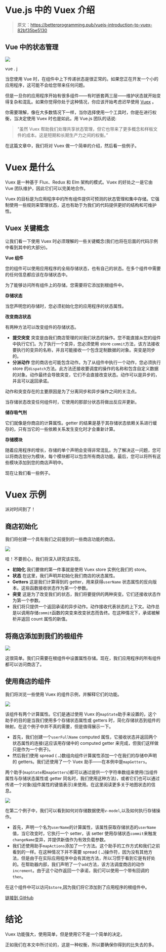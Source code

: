 # Vue.js 中的 Vuex 介绍

> 原文：<https://betterprogramming.pub/vuejs-introduction-to-vuex-82bf35be5130>

## Vue 中的状态管理

![](img/7058d217a6775e9f48b750b1ca335331.png)

vue . j

当您使用 Vue 时，在组件中上下传递状态是很正常的。如果您正在开发一个小的应用程序，这可能不会给您带来任何问题。

但是一旦你的应用程序开始有很多组件——有时嵌套两三层——维护状态就开始变得复杂和混乱。如果你觉得你处于这种情况，你应该开始考虑迟早使用 [Vuex](https://vuex.vuejs.org/) 。

你需要理解，像在大多数情况下一样，当你选择使用一个工具时，你是在进行权衡，当决定使用 Vuex 时也是如此。用 Vue.js 团队的话说:

> “虽然 Vuex 帮助我们处理共享状态管理，但它也带来了更多概念和样板文件的成本。这是短期和长期生产力之间的权衡。”

在这篇文章中，我们将对 Vuex 做一个简单的介绍，然后看一些例子。

# Vuex 是什么

Vuex 是一种基于 Flux、Redux 和 Elm 架构的模式。Vuex 的好处之一是它由 Vue 团队维护，因此它们可以完美地合作。

Vuex 的目标是为应用程序中的所有组件提供可预测的状态管理和集中存储。它强制使用一些规则来管理状态，这也有助于为我们的代码提供更好的结构和可维护性。

## **Vuex 关键概念**

让我们看一下使用 Vuex 时必须理解的一些关键概念(我们也将在后面的代码示例中看到其中的大部分)。

**Vue 组件**

您的组件可以使用应用程序的全局存储状态，也有自己的状态。在多个组件中需要的任何信息都应该在存储状态中。

为了能够访问所有组件上的存储，您需要将它添加到根组件中。

**存储状态**

当您声明您的存储时，您必须初始化您的应用程序的状态属性。

**改变商店状态**

有两种方法可以改变组件的存储状态。

*   **提交突变**
    突变是由我们商店管理的对我们状态的操作。您不能直接从您的组件中执行它们。为了执行一个变异，您必须使用 store `commit`方法，该方法接收要执行的变异的名称，并且可能接收一个包含定制数据的对象。突变是同步的。
*   **分派动作**
    您的商店也可能包含动作。为了从组件中执行一个动作，您必须执行 store 的`dispatch`方法。此方法还接收要调度的操作的名称和包含自定义数据的对象。动作最终会导致突变，它们不会直接改变状态。动作可以是异步的，并且可以返回承诺。

动作和突变存在的主要原因是为了分离同步和异步操作之间的关注点。

当存储状态改变任何组件时，它使用的那部分状态将做出反应并更新。

**储存吸气剂**

它们就像是你商店的计算属性。getter 的结果是基于其存储状态依赖关系进行缓存的，只有当它的一些依赖关系发生变化时才会重新计算。

**存储模块**

随着应用程序的增长，存储的单个声明会变得非常混乱。为了解决这一问题，您可以将商店划分为模块，每个模块都可以包含所有商店功能。最后，您可以将所有这些模块添加到您的商店声明中。

现在让我们看一些例子。

# Vuex 示例

派对时间到了！

## **商店初始化**

我们将创建一个具有我们之前提到的一些商店功能的商店。

![](img/2151b7210d5913e1c7f1067bcd61dfa1.png)

哇！不要担心，我们将深入研究该实现。

*   **初始化**
    我们要做的第一件事就是使用 Vuex store 实例化我们的 store。
*   **状态** 在这里，我们声明并初始化我们商店的状态属性。
*   **Getters** 这是我们计算得到的 getter，用来获得`userName` 状态属性的反向版本。这些函数接收状态作为第一个参数。
*   **突变** 这是为了改变我们的状态，我们将要提供的两种突变。它们还接收状态作为第一个参数。
*   我们将只提供一个返回承诺的异步动作。动作接收代表状态的上下文。动作总是以调用存储`commit`函数的突变来改变状态而告终。在这种情况下，承诺被解析并返回 count 属性的新值。

## 将商店添加到我们的根组件

![](img/7e52f12c34e81455a96f1060714c4dc3.png)

这很简单。我们只需要在根组件中设置属性存储。现在，我们应用程序的所有组件都可以访问商店了。

## 使用商店的组件

我们将浏览一些使用 Vuex 的组件示例，并解释它们的功能。

![](img/47afba89ec0715f7322b68d9f5258369.png)

该组件有两个计算属性。它们是通过使用 Vuex 的`mapState`助手来设置的，这个助手的目的是当我们使用多个存储状态属性或 getters 时，简化存储状态到组件的映射。在这个例子中并不真的需要，但是值得展示一下。

*   首先，我们创建一个`userFullName` computed 属性，它接收状态并返回两个状态属性的连接(这应该用存储中的 computed getter 来完成，但我们这样做只是作为一个例子)。
*   然后我们使用 spread ( `…`)数组向组件计算属性添加一个在我们的存储中声明的 getters。我们还使用了一个 Vuex 助手——在本例中是`mapGetters`。

两个助手(`mapState`和`mapGetters`)都可以通过提供一个字符串数组来使用(当组件属性与存储状态属性或 getter 同名时，我们使用这种方法)，或者它们也可以通过传递一个对象(组件属性的键值表示)来使用。在这里阅读更多关于地图状态的信息。

![](img/92f321c0098cef039d5180ab7392e5a3.png)

在第二个例子中，我们可以看到如何对存储数据使用`v-model`,以及如何执行存储操作。

*   首先，声明一个名为`userName`的计算属性，该属性获取存储状态的`userName`值，当它改变时，它执行一个 setter，该 setter 使用存储状态`commit`来触发`changeName`变异，并提供新值作为有效负载参数。
*   我们还使用助手`mapActions`添加了一个方法。这个助手的工作方式和我们之前看到的一样。在这种情况下并不需要 spread ( `…`)操作符，因为没有其他方法，但是由于在实际应用程序中会有其他方法，所以习惯于看到它是有好处的。在帮助器内部，我们声明了一个`add`方法，该方法调度商店的动作`increment`。由于这个动作返回一个承诺，我们可以使用一个带有回调的`then`。

在这个组件中可以访问`$store`,因为我们将它添加到了应用程序的根组件中。

[链接到 GitHub](https://github.com/SantiagoGdaR/vue-vuex)

# 结论

Vuex 功能强大，使用简单，但是使用它不是一个简单的决定。

正如我们在本文中所讨论的，这是一种权衡，所以要确保你得到的比失去的多。